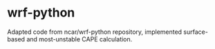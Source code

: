# wrf-python
Adapted code from ncar/wrf-python repository, implemented surface-based and most-unstable CAPE calculation. 
